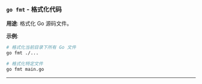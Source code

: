 ### **`go fmt`** - 格式化代码

**用途**: 格式化 Go 源码文件。

**示例**:

```bash
# 格式化当前目录下所有 Go 文件
go fmt ./...

# 格式化特定文件
go fmt main.go
```

---